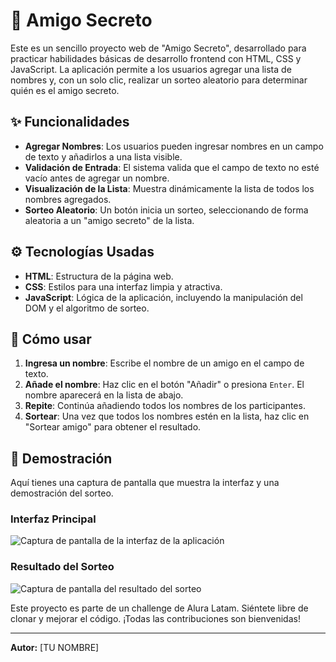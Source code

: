 # 🎁 Amigo Secreto

Este es un sencillo proyecto web de "Amigo Secreto", desarrollado para practicar habilidades básicas de desarrollo frontend con HTML, CSS y JavaScript. La aplicación permite a los usuarios agregar una lista de nombres y, con un solo clic, realizar un sorteo aleatorio para determinar quién es el amigo secreto.

## ✨ Funcionalidades

-   **Agregar Nombres**: Los usuarios pueden ingresar nombres en un campo de texto y añadirlos a una lista visible.
-   **Validación de Entrada**: El sistema valida que el campo de texto no esté vacío antes de agregar un nombre.
-   **Visualización de la Lista**: Muestra dinámicamente la lista de todos los nombres agregados.
-   **Sorteo Aleatorio**: Un botón inicia un sorteo, seleccionando de forma aleatoria a un "amigo secreto" de la lista.

## ⚙️ Tecnologías Usadas

-   **HTML**: Estructura de la página web.
-   **CSS**: Estilos para una interfaz limpia y atractiva.
-   **JavaScript**: Lógica de la aplicación, incluyendo la manipulación del DOM y el algoritmo de sorteo.

## 🚀 Cómo usar

1.  **Ingresa un nombre**: Escribe el nombre de un amigo en el campo de texto.
2.  **Añade el nombre**: Haz clic en el botón "Añadir" o presiona `Enter`. El nombre aparecerá en la lista de abajo.
3.  **Repite**: Continúa añadiendo todos los nombres de los participantes.
4.  **Sortear**: Una vez que todos los nombres estén en la lista, haz clic en "Sortear amigo" para obtener el resultado.

## 📸 Demostración

Aquí tienes una captura de pantalla que muestra la interfaz y una demostración del sorteo.

### Interfaz Principal
![Captura de pantalla de la interfaz de la aplicación](assets/captura_interfaz.png)

### Resultado del Sorteo
![Captura de pantalla del resultado del sorteo](assets/captura_resultado.png)


Este proyecto es parte de un challenge de Alura Latam. Siéntete libre de clonar y mejorar el código. ¡Todas las contribuciones son bienvenidas!

---

**Autor:** [TU NOMBRE]
